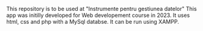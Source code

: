 This repository is to be used at "Instrumente pentru gestiunea datelor"
This app was initilly developed for Web developement course in 2023. It uses html, css and php with a MySql databse. It can be run using XAMPP.
